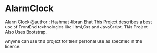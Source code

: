 # AlarmClock
Alarm Clock
 @author : Hashmat Jibran Bhat
 This Project describes a best use of FrontEnd technologies like Html,Css and JavaScript.
 This Project Also Uses Bootstrap.
 
 Anyone can use this project for their personal use as specified in the licence.
